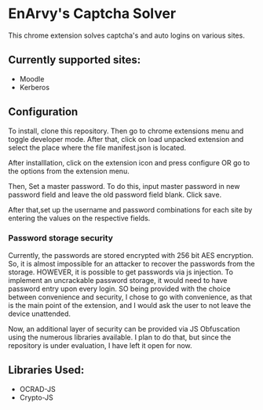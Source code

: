 # EnArvy's Captcha Solver

This chrome extension solves captcha's and auto logins on various sites.
## Currently supported sites:
* Moodle
* Kerberos
## Configuration
To install, clone this repository. Then go to chrome extensions menu and toggle developer mode. After that, click on load unpacked extension and select the place where the file manifest.json is located.

After installlation, click on the extension icon and press configure OR go to the options from the extension menu.

Then, Set a master password. To do this, input master password in new password field and leave the old password field blank. Click save.

After that,set up the username and password combinations for each site by entering the values on the respective fields.

### Password storage security
Currently, the passwords are stored encrypted with 256 bit AES encryption. So, it is almost impossible for an attacker to recover the passwords from the storage. HOWEVER, it is possible to get passwords via js injection. To implement an uncrackable password storage, it would need to have password entry upon every login. SO being provided with the choice between convenience and security, I chose to go with convenience, as that is the main point of the extension, and I would ask the user to not leave the device unattended.

 Now, an additional layer of security can be provided via JS Obfuscation using the numerous libraries available. I plan to do that, but since the repository is under evaluation, I have left it open for now.  
## Libraries Used:
* OCRAD-JS
* Crypto-JS